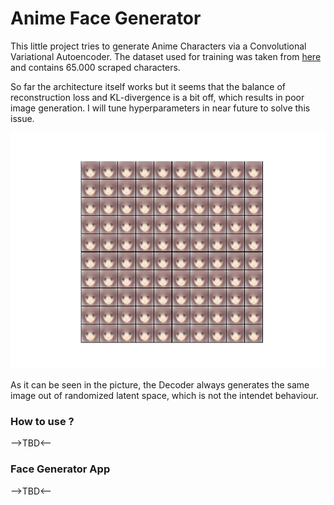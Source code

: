 # Anime Face Generator

This little project tries to generate Anime Characters via a Convolutional Variational Autoencoder.
The dataset used for training was taken from [here](https://github.com/Mckinsey666/Anime-Face-Dataset) and contains 65.000 scraped characters.

So far the architecture itself works but it seems that the balance of reconstruction loss and KL-divergence is a bit off, which results in poor image generation.
I will tune hyperparameters in near future to solve this issue.

![Example of character generation](example/example_characters.png)

As it can be seen in the picture, the Decoder always generates the same image out of randomized latent space, which is not the intendet behaviour.

### How to use ?
-->TBD<--

### Face Generator App
-->TBD<--
